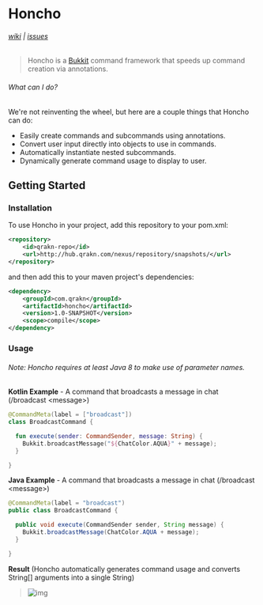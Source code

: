 # Honcho

###### [wiki](https://github.com/joeleoli/honcho/wiki) | [issues](https://github.com/joeleoli/honcho/issues)
> Honcho is a [Bukkit](https://www.spigotmc.org/wiki/about-spigot/) command framework that speeds up
  command creation via annotations.
  
###### What can I do?
We're not reinventing the wheel, but here are a couple things that Honcho can do:
 * Easily create commands and subcommands using annotations.
 * Convert user input directly into objects to use in commands.
 * Automatically instantiate nested subcommands.
 * Dynamically generate command usage to display to user.
 
## Getting Started

### Installation

To use Honcho in your project, add this repository to your pom.xml:

```xml
<repository>
    <id>qrakn-repo</id>
    <url>http://hub.qrakn.com/nexus/repository/snapshots/</url>
</repository>
```

and then add this to your maven project's dependencies:

```xml
<dependency>
    <groupId>com.qrakn</groupId>
    <artifactId>honcho</artifactId>
    <version>1.0-SNAPSHOT</version>
    <scope>compile</scope>
</dependency>
```

### Usage
###### Note: Honcho requires at least Java 8 to make use of parameter names.

**Kotlin Example** - A command that broadcasts a message in chat (/broadcast \<message\>)
```kotlin
@CommandMeta(label = ["broadcast"])
class BroadcastCommand {

  fun execute(sender: CommandSender, message: String) {
    Bukkit.broadcastMessage("${ChatColor.AQUA}" + message);
  }

}
```

**Java Example** - A command that broadcasts a message in chat (/broadcast \<message\>)
```java
@CommandMeta(label = "broadcast")
public class BroadcastCommand {

  public void execute(CommandSender sender, String message) {
    Bukkit.broadcastMessage(ChatColor.AQUA + message);
  }

}
```

**Result** (Honcho automatically generates command usage and converts String[] arguments into a single String)
> ![img](https://i.gyazo.com/15f0fc1f1af2f49dda1571a1a80e31ce.gif)
